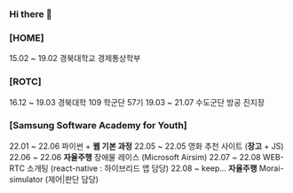 ### Hi there 👋


### [HOME]
15.02 ~ 19.02  경북대학교 경제통상학부

### [ROTC]
16.12 ~ 19.03  경북대학 109 학군단 57기
19.03 ~ 21.07  수도군단 방공 진지장

### [Samsung Software Academy for Youth]
  22.01 ~ 22.06   파이썬 + **웹 기본 과정**
  22.05 ~ 22.05   영화 추천 사이트 (**장고** + JS) 
  22.06 ~ 22.06   **자율주행** 장애물 레이스 (Microsoft Airsim)
  22.07 ~ 22.08   WEB-RTC 소개팅 (react-native : 하이브리드 앱 담당)
  22.08 ~ keep... **자율주행** Morai-simulator (제어|판단 담당)
